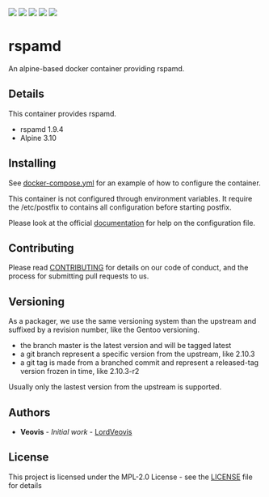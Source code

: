 [![](https://img.shields.io/docker/cloud/build/veovis/rspamd.svg)](https://hub.docker.com/r/veovis/rspamd/builds) [![](https://img.shields.io/docker/pulls/veovis/rspamd.svg)](https://hub.docker.com/r/veovis/rspamd) ![](https://img.shields.io/microbadger/image-size/veovis%2Frspamd.svg) [![](https://img.shields.io/github/tag/LordVeovis/docker-rspamd.svg)](https://github.com/LordVeovis/docker-rspamd/tags) [![](https://img.shields.io/github/license/LordVeovis/docker-rspamd.svg)](https://github.com/LordVeovis/docker-rspamd/blob/master/LICENSE)

# rspamd

An alpine-based docker container providing rspamd.

## Details

This container provides rspamd.

* rspamd 1.9.4
* Alpine 3.10

## Installing

See [docker-compose.yml](https://github.com/LordVeovis/docker-rspamd/blob/master/docker-compose.yml) for an example of how to configure the container.

This container is not configured through environment variables. It require the /etc/postfix to contains all configuration before starting postfix.

Please look at the official [documentation](https://rspamd.com/doc/index.html) for help on the configuration file.

## Contributing

Please read [CONTRIBUTING](https://github.com/LordVeovis/docker-rspamd/blob/master/CONTRIBUTING) for details on our code of conduct, and the process for submitting pull requests to us.

## Versioning

As a packager, we use the same versioning system than the upstream and suffixed by a revision number, like the Gentoo versioning.

* the branch master is the latest version and will be tagged latest
* a git branch represent a specific version from the upstream, like 2.10.3
* a git tag is made from a branched commit and represent a released-tag version frozen in time, like 2.10.3-r2

Usually only the lastest version from the upstream is supported.

## Authors

* **Veovis** - *Initial work* - [LordVeovis](https://github.com/LordVeovis)

## License

This project is licensed under the MPL-2.0 License - see the [LICENSE](https://github.com/LordVeovis/docker-rspamd/blob/master/LICENSE) file for details
